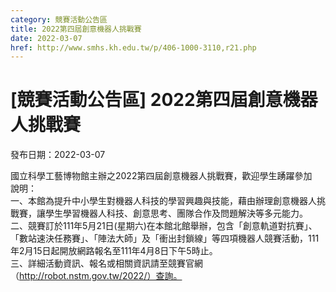 ```yaml
---
category: 競賽活動公告區
title: 2022第四屆創意機器人挑戰賽
date: 2022-03-07
href: http://www.smhs.kh.edu.tw/p/406-1000-3110,r21.php
---
```


# [競賽活動公告區] 2022第四屆創意機器人挑戰賽

發布日期：2022-03-07

國立科學工藝博物館主辦之2022第四屆創意機器人挑戰賽，歡迎學生踴躍參加  
說明：  
一、本館為提升中小學生對機器人科技的學習興趣與技能，藉由辦理創意機器人挑戰賽，讓學生學習機器人科技、創意思考、團隊合作及問題解決等多元能力。  
二、競賽訂於111年5月21日(星期六)在本館北館舉辦，包含「創意軌道對抗賽」、「數站速決任務賽」、「陣法大師」及「衝出封鎖線」等四項機器人競賽活動，111年2月15日起開放網路報名至111年4月8日下午5時止。  
三、詳細活動資訊、報名或相關資訊請至競賽官網（http://robot.nstm.gov.tw/2022/）查詢。

